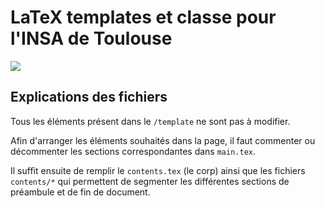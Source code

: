 # LaTeX templates et classe pour l'INSA de Toulouse

![](../banner.png)

## Explications des fichiers

Tous les éléments présent dans le `/template` ne sont pas à modifier.

Afin d'arranger les éléments souhaités dans la page, il faut commenter ou décommenter les sections correspondantes dans `main.tex`.

Il suffit ensuite de remplir le `contents.tex` (le corp) ainsi que les fichiers `contents/*` qui permettent de segmenter les différentes sections de préambule et de fin de document. 
